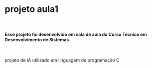 
<h1>projeto aula1</h1>
<br>
<h4> Esse projeto foi desenvolvido em sala de aula do Curso Técnico em Desenvolvimento de Sistemas</h4>
<br>
<p> projeto de IA utilizado em linguagem de programação C </p>

